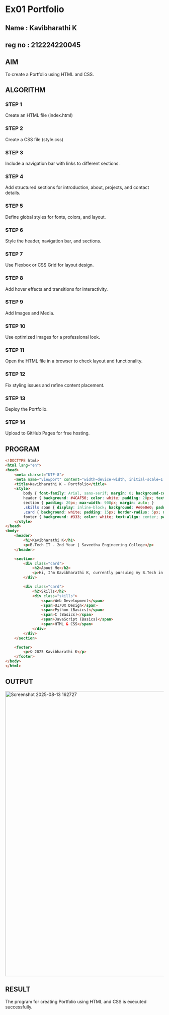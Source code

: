 # Ex01 Portfolio
## Name : Kavibharathi K
## reg no : 212224220045

## AIM
To create a Portfolio using HTML and CSS.

## ALGORITHM
### STEP 1
Create an HTML file (index.html)

### STEP 2
Create a CSS file (style.css)

### STEP 3
Include a navigation bar with links to different sections.

### STEP 4
Add structured sections for introduction, about, projects, and contact details.

### STEP 5
Define global styles for fonts, colors, and layout.

### STEP 6
Style the header, navigation bar, and sections.

### STEP 7
Use Flexbox or CSS Grid for layout design.

### STEP 8
Add hover effects and transitions for interactivity.

### STEP 9
Add Images and Media.

### STEP 10
Use optimized images for a professional look.

### STEP 11
Open the HTML file in a browser to check layout and functionality.

### STEP 12
Fix styling issues and refine content placement.

### STEP 13
Deploy the Portfolio.

### STEP 14
Upload to GitHub Pages for free hosting.

## PROGRAM



```html
<!DOCTYPE html>
<html lang="en">
<head>
    <meta charset="UTF-8">
    <meta name="viewport" content="width=device-width, initial-scale=1.0">
    <title>Kavibharathi K - Portfolio</title>
    <style>
        body { font-family: Arial, sans-serif; margin: 0; background-color: #f5f5f5; color: #333; }
        header { background: #4CAF50; color: white; padding: 20px; text-align: center; }
        section { padding: 20px; max-width: 900px; margin: auto; }
        .skills span { display: inline-block; background: #e0e0e0; padding: 5px 10px; margin: 5px; border-radius: 5px; }
        .card { background: white; padding: 15px; border-radius: 5px; margin-bottom: 15px; box-shadow: 0 2px 4px rgba(0,0,0,0.1); }
        footer { background: #333; color: white; text-align: center; padding: 10px; margin-top: 20px; }
    </style>
</head>
<body>
    <header>
        <h1>Kavibharathi K</h1>
        <p>B.Tech IT - 2nd Year | Saveetha Engineering College</p>
    </header>

    <section>
        <div class="card">
            <h2>About Me</h2>
            <p>Hi, I'm Kavibharathi K, currently pursuing my B.Tech in Information Technology at Saveetha Engineering College. I'm passionate about web development, UI/UX design, and constantly learning new technologies. I have completed a 2-month internship at a software company, gaining practical experience in the tech industry.</p>
        </div>

        <div class="card">
            <h2>Skills</h2>
            <div class="skills">
                <span>Web Development</span>
                <span>UI/UX Design</span>
                <span>Python (Basics)</span>
                <span>C (Basics)</span>
                <span>JavaScript (Basics)</span>
                <span>HTML & CSS</span>
            </div>
        </div>
    </section>

    <footer>
        <p>© 2025 Kavibharathi K</p>
    </footer>
</body>
</html>
```





## OUTPUT

<img width="1512" height="905" alt="Screenshot 2025-08-13 162727" src="https://github.com/user-attachments/assets/55ed2aa7-02a3-4cd8-8c49-da51b5e3efa5" />

## RESULT
The program for creating Portfolio using HTML and CSS is executed successfully.
